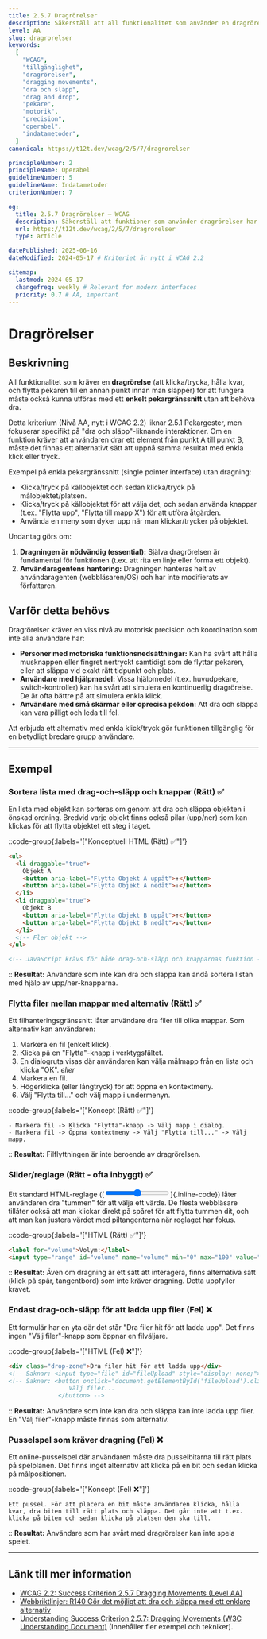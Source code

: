 ```yaml
---
title: 2.5.7 Dragrörelser
description: Säkerställ att all funktionalitet som använder en dragrörelse (dra och släpp) också kan utföras med ett enklare pekargränssnitt.
level: AA
slug: dragrorelser
keywords:
  [
    "WCAG",
    "tillgänglighet",
    "dragrörelser",
    "dragging movements",
    "dra och släpp",
    "drag and drop",
    "pekare",
    "motorik",
    "precision",
    "operabel",
    "indatametoder",
  ]
canonical: https://t12t.dev/wcag/2/5/7/dragrorelser

principleNumber: 2
principleName: Operabel
guidelineNumber: 5
guidelineName: Indatametoder
criterionNumber: 7

og:
  title: 2.5.7 Dragrörelser – WCAG
  description: Säkerställ att funktioner som använder dragrörelser har ett enklare alternativ.
  url: https://t12t.dev/wcag/2/5/7/dragrorelser
  type: article

datePublished: 2025-06-16
dateModified: 2024-05-17 # Kriteriet är nytt i WCAG 2.2

sitemap:
  lastmod: 2024-05-17
  changefreq: weekly # Relevant for modern interfaces
  priority: 0.7 # AA, important
---
```


# Dragrörelser

## Beskrivning

All funktionalitet som kräver en **dragrörelse** (att klicka/trycka, hålla kvar, och flytta pekaren till en annan punkt innan man släpper) för att fungera måste också kunna utföras med ett **enkelt pekargränssnitt** utan att behöva dra.

Detta kriterium (Nivå AA, nytt i WCAG 2.2) liknar 2.5.1 Pekargester, men fokuserar specifikt på "dra och släpp"-liknande interaktioner. Om en funktion kräver att användaren drar ett element från punkt A till punkt B, måste det finnas ett alternativt sätt att uppnå samma resultat med enkla klick eller tryck.

Exempel på enkla pekargränssnitt (single pointer interface) utan dragning:

- Klicka/tryck på källobjektet och sedan klicka/tryck på målobjektet/platsen.
- Klicka/tryck på källobjektet för att välja det, och sedan använda knappar (t.ex. "Flytta upp", "Flytta till mapp X") för att utföra åtgärden.
- Använda en meny som dyker upp när man klickar/trycker på objektet.

Undantag görs om:

1.  **Dragningen är nödvändig (essential):** Själva dragrörelsen är fundamental för funktionen (t.ex. att rita en linje eller forma ett objekt).
2.  **Användaragentens hantering:** Dragningen hanteras helt av användaragenten (webbläsaren/OS) och har inte modifierats av författaren.

## Varför detta behövs

Dragrörelser kräver en viss nivå av motorisk precision och koordination som inte alla användare har:

- **Personer med motoriska funktionsnedsättningar:** Kan ha svårt att hålla musknappen eller fingret nertryckt samtidigt som de flyttar pekaren, eller att släppa vid exakt rätt tidpunkt och plats.
- **Användare med hjälpmedel:** Vissa hjälpmedel (t.ex. huvudpekare, switch-kontroller) kan ha svårt att simulera en kontinuerlig dragrörelse. De är ofta bättre på att simulera enkla klick.
- **Användare med små skärmar eller oprecisa pekdon:** Att dra och släppa kan vara pilligt och leda till fel.

Att erbjuda ett alternativ med enkla klick/tryck gör funktionen tillgänglig för en betydligt bredare grupp användare.

---

## Exempel

### Sortera lista med drag-och-släpp och knappar (Rätt) ✅

En lista med objekt kan sorteras om genom att dra och släppa objekten i önskad ordning. Bredvid varje objekt finns också pilar (upp/ner) som kan klickas för att flytta objektet ett steg i taget.

::code-group{:labels='["Konceptuell HTML (Rätt) ✅"]'}

```html showLineNumbers
<ul>
  <li draggable="true">
    Objekt A
    <button aria-label="Flytta Objekt A uppåt">↑</button>
    <button aria-label="Flytta Objekt A nedåt">↓</button>
  </li>
  <li draggable="true">
    Objekt B
    <button aria-label="Flytta Objekt B uppåt">↑</button>
    <button aria-label="Flytta Objekt B nedåt">↓</button>
  </li>
  <!-- Fler objekt -->
</ul>

<!-- JavaScript krävs för både drag-och-släpp och knapparnas funktion -->
```

::
**Resultat:** Användare som inte kan dra och släppa kan ändå sortera listan med hjälp av upp/ner-knapparna.

### Flytta filer mellan mappar med alternativ (Rätt) ✅

Ett filhanteringsgränssnitt låter användare dra filer till olika mappar. Som alternativ kan användaren:

1. Markera en fil (enkelt klick).
2. Klicka på en "Flytta"-knapp i verktygsfältet.
3. En dialogruta visas där användaren kan välja målmapp från en lista och klicka "OK".
   _eller_
4. Markera en fil.
5. Högerklicka (eller långtryck) för att öppna en kontextmeny.
6. Välj "Flytta till..." och välj mapp i undermenyn.

::code-group{:labels='["Koncept (Rätt) ✅"]'}

```text [Beskrivning av alternativ]
- Markera fil -> Klicka "Flytta"-knapp -> Välj mapp i dialog.
- Markera fil -> Öppna kontextmeny -> Välj "Flytta till..." -> Välj mapp.
```

::
**Resultat:** Filflyttningen är inte beroende av dragrörelsen.

### Slider/reglage (Rätt - ofta inbyggt) ✅

Ett standard HTML-reglage ([<input type="range">]{.inline-code}) låter användaren dra "tummen" för att välja ett värde. De flesta webbläsare tillåter också att man klickar direkt på spåret för att flytta tummen dit, och att man kan justera värdet med piltangenterna när reglaget har fokus.

::code-group{:labels='["HTML (Rätt) ✅"]'}

```html showLineNumbers
<label for="volume">Volym:</label>
<input type="range" id="volume" name="volume" min="0" max="100" value="50" />
```

::
**Resultat:** Även om dragning är ett sätt att interagera, finns alternativa sätt (klick på spår, tangentbord) som inte kräver dragning. Detta uppfyller kravet.

### Endast drag-och-släpp för att ladda upp filer (Fel) ❌

Ett formulär har en yta där det står "Dra filer hit för att ladda upp". Det finns ingen "Välj filer"-knapp som öppnar en filväljare.

::code-group{:labels='["HTML (Fel) ❌"]'}

```html showLineNumbers
<div class="drop-zone">Dra filer hit för att ladda upp</div>
<!-- Saknar: <input type="file" id="fileUpload" style="display: none;"> -->
<!-- Saknar: <button onclick="document.getElementById('fileUpload').click()">
                 Välj filer...
              </button> -->
```

::
**Resultat:** Användare som inte kan dra och släppa kan inte ladda upp filer. En "Välj filer"-knapp måste finnas som alternativ.

### Pusselspel som kräver dragning (Fel) ❌

Ett online-pusselspel där användaren måste dra pusselbitarna till rätt plats på spelplanen. Det finns inget alternativ att klicka på en bit och sedan klicka på målpositionen.

::code-group{:labels='["Koncept (Fel) ❌"]'}

```text [Beskrivning]
Ett pussel. För att placera en bit måste användaren klicka, hålla kvar, dra biten till rätt plats och släppa. Det går inte att t.ex. klicka på biten och sedan klicka på platsen den ska till.
```

::
**Resultat:** Användare som har svårt med dragrörelser kan inte spela spelet.

---

## Länk till mer information

- [WCAG 2.2: Success Criterion 2.5.7 Dragging Movements (Level AA)](https://www.w3.org/WAI/WCAG22/Understanding/dragging-movements.html)
- [Webbriktlinjer: R140 Gör det möjligt att dra och släppa med ett enklare alternativ](https://www.digg.se/webbriktlinjer/alla-webbriktlinjer/gor-det-mojligt-att-dra-och-slappa-med-ett-enklare-alternativ)
- [Understanding Success Criterion 2.5.7: Dragging Movements (W3C Understanding Document)](https://www.w3.org/WAI/WCAG22/Understanding/dragging-movements.html) (Innehåller fler exempel och tekniker).
